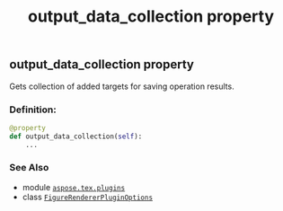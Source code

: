 ﻿---
title: output_data_collection property
second_title: Aspose.TeX for Python via .NET API References
description: 
type: docs
weight: 110
url: /python-net/aspose.tex.plugins/figurerendererpluginoptions/output_data_collection/
is_root: false
---

## output_data_collection property


Gets collection of added targets for saving operation results.
### Definition:
```python
@property
def output_data_collection(self):
    ...
```

### See Also
* module [`aspose.tex.plugins`](../../)
* class [`FigureRendererPluginOptions`](/tex/python-net/aspose.tex.plugins/figurerendererpluginoptions)
